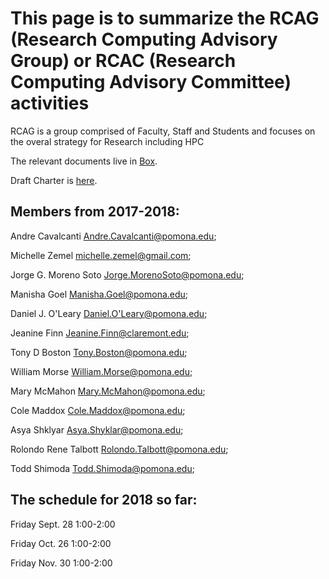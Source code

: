 # This page is to summarize the RCAG (Research Computing Advisory Group) or RCAC (Research Computing Advisory Committee)  activities

RCAG is a group comprised of Faculty, Staff and Students and focuses on the overal strategy for Research including HPC

The relevant documents live in [Box](https://pomona.box.com/s/gz1eg1uiez7akyq36otnyy5tjpw2cy99).

Draft Charter is [here](https://pomona.box.com/s/79zrb42p022sgr42mclz95iq0g1z0c0z).


## Members from 2017-2018:

Andre Cavalcanti <Andre.Cavalcanti@pomona.edu>; 

Michelle Zemel <michelle.zemel@gmail.com>; 

Jorge G. Moreno Soto <Jorge.MorenoSoto@pomona.edu>; 

Manisha Goel <Manisha.Goel@pomona.edu>; 

Daniel J. O'Leary <Daniel.O'Leary@pomona.edu>; 

Jeanine Finn <Jeanine.Finn@claremont.edu>; 

Tony D Boston <Tony.Boston@pomona.edu>; 

William Morse <William.Morse@pomona.edu>; 

Mary McMahon <Mary.McMahon@pomona.edu>; 

Cole Maddox <Cole.Maddox@pomona.edu>; 

Asya Shklyar <Asya.Shyklar@pomona.edu>;

Rolondo Rene Talbott <Rolondo.Talbott@pomona.edu>; 

Todd Shimoda <Todd.Shimoda@pomona.edu>; 


## The schedule for 2018 so far:

Friday Sept. 28 1:00-2:00

Friday Oct. 26 1:00-2:00

Friday Nov. 30 1:00-2:00
